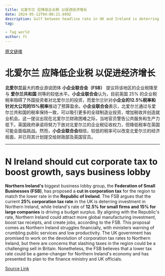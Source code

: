 ```yaml
---
title: 北爱尔兰 应降低企业税 以促进经济增长
date: 2024-05-12T04:00:21.699Z
description: Gulf between headline rate in UK and Ireland is deterring investors, argues Federation of Small Businesses
tag: 

- Tag world
author: ft
---
```


[原文链接](https://ft.com/content/935572c9-ee7f-477b-92a5-dcdc768f6b33)

# **北爱尔兰** 应**降低企业税** 以促进经济增长

**北爱尔兰**最大的商业游说团体 **小企业联合会（FSB）** 提议将该地区的企业税降至与 **爱尔兰共和国** 同等的较低水平。**小企业联合会**认为，目前英国 25% 的企业税税率阻碍了外国投资者对北爱尔兰的投资，而爱尔兰针对**小企业的12.5%税率和针对大公司的15%税率**推动了预算盈余。**小企业联合会**表示，北爱尔兰通过与爱尔兰共和国的税率保持一致，可以吸引更多的全球制造业投资，增加税收并创造就业机会。这一提议出现在北爱尔兰财政困难之际，当地官员警告公共服务和生产力低下。英国政府承诺将努力下放对北爱尔兰的企业税征收权力，但降低税率在英国可能会面临挑战。然而，**小企业联合会**相信，较低的税率可以改变北爱尔兰的经济局面，并已将其计划提交给财政部及英国官员。

---

# N Ireland should cut corporate tax to boost growth, says business lobby

**Northern Ireland's** biggest business lobby group, the **Federation of Small Businesses (FSB)**, has proposed a **cut in corporation tax** for the region to match the lower rate in the **Republic of Ireland**. The FSB argues that the current **25% corporation tax rate** in the UK is deterring investment in Northern Ireland, while Ireland's rate of **12.5% for small firms and 15% for large companies** is driving a budget surplus. By aligning with the Republic's rate, Northern Ireland could attract more global manufacturing investment, boost tax receipts, and create jobs, according to the FSB. This proposal comes as Northern Ireland struggles financially, with ministers warning of crumbling public services and low productivity. The UK government has promised to work on the devolution of corporation tax rates to Northern Ireland, but there are concerns that slashing taxes in the region could be a challenging sell in Britain. Nonetheless, the FSB believes that a lower tax rate could be a game-changer for Northern Ireland's economy and has presented its plan to the finance ministry and UK officials.

[Source Link](https://ft.com/content/935572c9-ee7f-477b-92a5-dcdc768f6b33)

